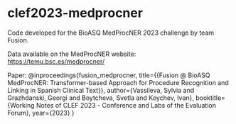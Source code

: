 # clef2023-medprocner

Code developed for the BioASQ MedProcNER 2023 challenge by team Fusion.

Data available on the MedProcNER website: https://temu.bsc.es/medprocner/

Paper:
@inproceedings{fusion_medprocner, 
title={{Fusion @ BioASQ MedProcNER: Transformer-based Approach for Procedure Recognition and Linking in Spanish Clinical Text}}, 
author={Vassileva, Sylvia and Grazhdanski, Georgi and Boytcheva, Svetla and Koychev, Ivan}, 
booktitle={Working Notes of CLEF 2023 - Conference and Labs of the Evaluation Forum},
year={2023}
}